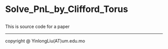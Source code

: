# Solve_PnL_by_Clifford_Torus

## 
This is source code for a paper 

---

copyright @ YinlongLiu(AT)um.edu.mo
